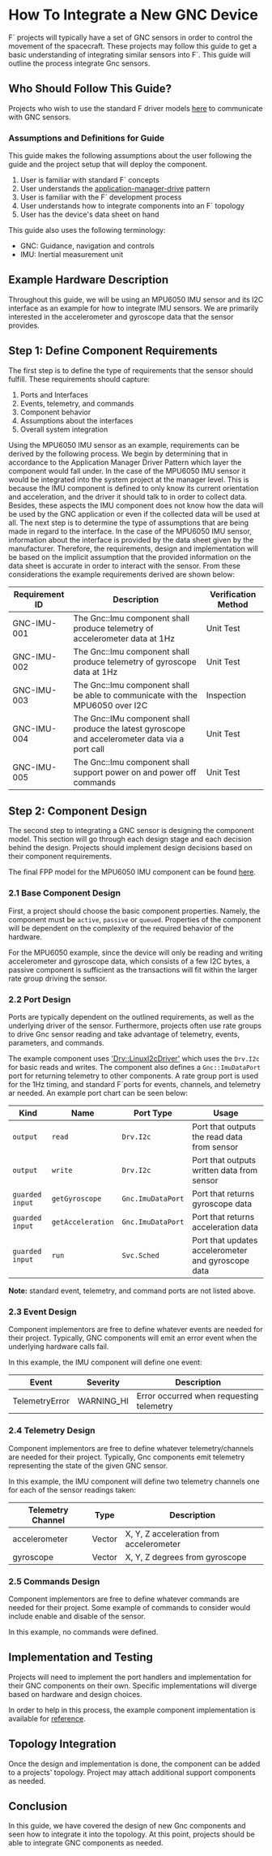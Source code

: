 # How To Integrate a New GNC Device

F´ projects will typically have a set of GNC sensors in order to control the movement of the spacecraft. These projects may
follow this guide to get a basic understanding of integrating similar sensors into F´. This guide will outline the process
integrate Gnc sensors. 

## Who Should Follow This Guide? 

Projects who wish to use the standard F driver models [here](https://github.com/nasa/fprime/tree/0ae2321bb552174ce607075b1283029d6d75a6d6/Drv)
to communicate with GNC sensors.

### Assumptions and Definitions for Guide

This guide makes the following assumptions about the user following the guide and the project setup that will deploy the
component.

1. User is familiar with standard F´ concepts
2. User understands the [application-manager-drive](https://nasa.github.io/fprime/UsersGuide/best/app-man-drv.html) pattern
3. User is familiar with the F´ development process
4. User understands how to integrate components into an F´ topology
5. User has the device's data sheet on hand

This guide also uses the following terminology:
- GNC: Guidance, navigation and controls 
- IMU: Inertial measurement unit

## Example Hardware Description 

Throughout this guide, we will be using an MPU6050 IMU sensor and its I2C interface as an example for how to integrate IMU sensors.
We are primarily interested in the accelerometer and gyroscope data that the sensor provides.

## Step 1: Define Component Requirements

The first step is to define the type of requirements that the sensor should fulfill. These requirements should 
capture: 

1. Ports and Interfaces
2. Events, telemetry, and commands
3. Component behavior
4. Assumptions about the interfaces 
5. Overall system integration 

Using the MPU6050 IMU sensor as an example, requirements can be derived by the following process. 
We begin by determining that in accordance to the Application Manager Driver Pattern which layer the component would fall under.
In the case of the MPU6050 IMU sensor it would be integrated into the system project at the manager level.
This is because the IMU component is defined to only know its current orientation and acceleration, and the driver it should
talk to in order to collect data. Besides, these aspects the IMU component does not know how the data will be 
used by the GNC application or even if the collected data will be used at all. The next step is to determine the type of 
assumptions that are being made in regard to the interface. In the case of the MPU6050 IMU sensor, information about the interface
is provided by the data sheet given by the manufacturer. Therefore, the requirements, design and implementation will be 
based on the implicit assumption that the provided information on the data sheet is accurate in order to interact with
the sensor. From these considerations the example requirements derived are shown below:

| Requirement ID  | Description                                                                                      | Verification Method |
|-----------------|--------------------------------------------------------------------------------------------------|---------------------|
| GNC-IMU-001     | The Gnc::Imu component shall produce telemetry of accelerometer data at 1Hz                      | Unit Test           |
| GNC-IMU-002     | The Gnc::Imu component shall produce telemetry of gyroscope data at 1Hz                          | Unit Test           |
| GNC-IMU-003     | The Gnc::Imu component shall be able to communicate with the MPU6050 over I2C                    | Inspection          |
| GNC-IMU-004     | The Gnc::IMu component shall produce the latest gyroscope and accelerometer data via a port call | Unit Test           |
| GNC-IMU-005     | The Gnc::Imu component shall support power on and power off commands                             | Unit Test           |

## Step 2: Component Design 

The second step to integrating a GNC sensor is designing the component model. This section will go through each design stage
and each decision behind the design. Projects should implement design decisions based on their component requirements. 

The final FPP model for the MPU6050 IMU component can be found [here](https://github.com/fprime-community/fprime-system-reference/blob/main/SystemReference/Gnc/Imu/Imu.fpp).

### 2.1 Base Component Design 

First, a project should choose the basic component properties. Namely, the component must be `active`, `passive` or
`queued`. Properties of the component will be dependent on the complexity of the required behavior of the hardware. 

For the MPU6050 example, since the device will only be reading and writing accelerometer and gyroscope data, which
consists of a few I2C bytes, a passive component is sufficient as the transactions will fit within the larger rate
group driving the sensor.

### 2.2 Port Design 

Ports are typically dependent on the outlined requirements, as well as the underlying driver of the sensor. 
Furthermore, projects often use rate groups to drive Gnc sensor reading and take advantage of telemetry, events,
parameters, and commands.

The example component uses ['Drv::LinuxI2cDriver'](https://github.com/nasa/fprime/tree/master/Drv/LinuxI2cDriver)
which uses the `Drv.I2c` for basic reads and writes. The component also defines a `Gnc::ImuDataPort` port for
returning telemetry to other components. A rate group port is used for the 1Hz timing, and standard F´ports
for events, channels, and telemetry ar needed. An example port chart can be seen below: 

| Kind            | Name              | Port Type         | Usage                                              |
|-----------------|-------------------|-------------------|----------------------------------------------------|
| `output`        | `read`            | `Drv.I2c`         | Port that outputs the read data from sensor        |
| `output`        | `write`           | `Drv.I2c`         | Port that outputs written data from sensor         |
| `guarded input` | `getGyroscope`    | `Gnc.ImuDataPort` | Port that returns gyroscope data                   |
| `guarded input` | `getAcceleration` | `Gnc.ImuDataPort` | Port that returns acceleration data                |
| `guarded input` | `run`             | `Svc.Sched`       | Port that updates accelerometer and gyroscope data |
**Note:** standard event, telemetry, and command ports are not listed above.

### 2.3 Event Design 

Component implementors are free to define whatever events are needed for their project. Typically, GNC components will 
emit an error event when the underlying hardware calls fail.

In this example, the IMU component will define one event:

| Event          | Severity   | Description                              |
|----------------|------------|------------------------------------------|
| TelemetryError | WARNING_HI | Error occurred when requesting telemetry |

### 2.4 Telemetry Design

Component implementors are free to define whatever telemetry/channels are needed for their project. Typically, Gnc
components emit telemetry representing the state of the given GNC sensor.

In this example, the IMU component will define two telemetry channels one for each of the sensor readings taken:

| Telemetry Channel | Type   | Description                             |
|-------------------|--------|-----------------------------------------|
| accelerometer     | Vector | X, Y, Z acceleration from accelerometer |
| gyroscope         | Vector | X, Y, Z degrees from gyroscope          |

### 2.5 Commands Design

Component implementors are free to define whatever commands are needed for their project. Some example of commands to consider 
would include enable and disable of the sensor.

In this example, no commands were defined.

## Implementation and Testing

Projects will need to implement the port handlers and implementation for their GNC components on their own.
Specific implementations will diverge based on hardware and design choices.

In order to help in this process, the example component implementation is available for 
[reference](https://github.com/fprime-community/fprime-system-reference/blob/main/SystemReference/Gnc/Imu/Imu.cpp).


## Topology Integration

Once the design and implementation is done, the component can be added to a projects' topology.
Project may attach additional support components as needed.

## Conclusion

In this guide, we have covered the design of new Gnc components and seen how to integrate it into the
topology. At this point, projects should be able to integrate GNC components as needed.
